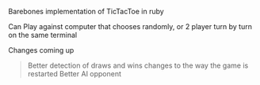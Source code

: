 Barebones implementation of TicTacToe in ruby

Can Play against computer that chooses randomly, or
2 player turn by turn on the same terminal

Changes coming up
>Better detection of draws and wins
>changes to the way the game is restarted
>Better AI opponent
